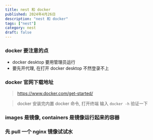 ```yaml
---
title: nest 和 docker
published: 2024年4月26日
description: "nest 和 docker"
tags: ["nest"]
category: nest
draft: false
---
```


### docker 要注意的点
- docker desktop 要用管理员运行
- 要先开代理, 在打开 docker desktop 不然登录不上

### docker 官网下载地址
> https://www.docker.com/get-started/

> docker 安装完内置 docker 命令, 打开终端 输入 `docker -h` 验证一下

### images 是镜像, containers 是镜像运行起来的容器

### 先 pull 一个 nginx 镜像试试水


